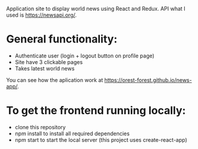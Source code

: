 Application site to display world news using React and Redux. API what I used is https://newsapi.org/.

# General functionality:
* Authenticate user (login + logout button on profile page)
* Site have 3 clickable pages
* Takes latest world news

You can see how the aplication work at https://orest-forest.github.io/news-app/.

# To get the frontend running locally:

* clone this repository
* npm install to install all required dependencies
* npm start to start the local server (this project uses create-react-app)


